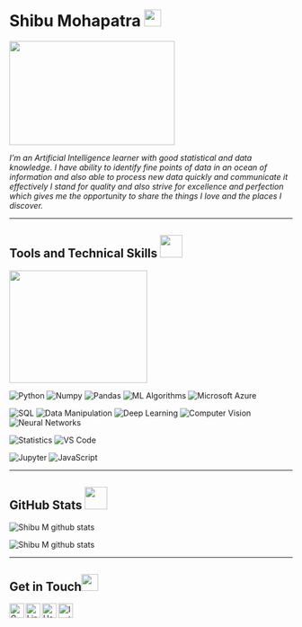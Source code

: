 # Shibu Mohapatra <img src="https://github.com/TheDudeThatCode/TheDudeThatCode/blob/master/Assets/Hi.gif" height="30px">

<img src="https://user-images.githubusercontent.com/69073543/89121725-07178980-d4df-11ea-9fb5-597f3725e5c3.png" width="294" height="185">

*I’m an Artificial Intelligence learner with good statistical and data knowledge. 
I have ability to identify fine points of data in an ocean of information and also able to process new data quickly and communicate it effectively
I stand for quality and also strive for excellence and perfection which gives me the opportunity to share the things I love and the places I discover.*
<hr>

## Tools and Technical Skills <img src="https://user-images.githubusercontent.com/44550746/117297913-605c8100-ae94-11eb-930c-7826a7360c00.gif" height="40px">

<img src="https://user-images.githubusercontent.com/69073543/89121983-421abc80-d4e1-11ea-95f5-04d9589e0c24.png" width="245" height="200">

![Python](https://img.shields.io/badge/Code-Python-informational?style=flat&logo=Python&logoColor=white&color=informational) 
![Numpy](https://img.shields.io/badge/Tools-Numpy-informational?style=flat&logo=Numpy&logoColor=white&color=informational)
![Pandas](https://img.shields.io/badge/Tools-Pandas-informational?style=flat&logo=pandas&logoColor=white&color=informational)
![ML Algorithms](https://img.shields.io/badge/Skill-ML_Algorithms-informational?style=flat&logo=TensorFlow&logoColor=white&color=informational)
![Microsoft Azure](https://img.shields.io/badge/Skill-Microsoft_Azure-informational?style=flat&logo=MicrosoftAzure&logoColor=white&color=informational)

![SQL](https://img.shields.io/badge/Code-SQL-informational?style=flat&logo=oracle&logoColor=white&color=informational)
![Data Manipulation](https://img.shields.io/badge/Skill-Data_Manipulation-informational?style=flat&logo=TensorFlow&logoColor=white&color=informational)
![Deep Learning](https://img.shields.io/badge/Skill-Deep_Learning-informational?style=flat&logo=TensorFlow&logoColor=white&color=informational)
![Computer Vision](https://img.shields.io/badge/Skill-Computer%20Vision-blue)
![Neural Networks](https://img.shields.io/badge/Skill-Neural%20Networks-blue)

![Statistics](https://img.shields.io/badge/Skill-Statistics-informational?style=flat&logo=Numpy&logoColor=white&color=informational)
![VS Code](https://img.shields.io/badge/Software-VS_Code-informational?style=flat&logo=VisualStudioCode&logoColor=white&color=informational)

![Jupyter](https://img.shields.io/badge/Software-Jupyter-informational?style=flat&logo=Jupyter&logoColor=white&color=informational)
![JavaScript](https://img.shields.io/badge/Code-JavaScript-informational?style=flat&logo=JavaScript&logoColor=white&color=informational)

<hr>

## GitHub Stats <img src="https://www.launchpads.com.au/assets/css/icons/animated/line-chart/animat-linechart-color.gif" height="40px">

![Shibu M github stats](https://github-readme-stats.vercel.app/api?username=MohapatraShibu&theme=default&show_icons=true)

![Shibu M github stats](https://github-readme-stats.vercel.app/api/top-langs/?username=MohapatraShibu&layout=compact&theme=default)
<hr>

## Get in Touch<img src="https://github.com/TheDudeThatCode/TheDudeThatCode/blob/master/Assets/Handshake.gif" height="30px">
 <a href="mailto:mohapatrashibu@gmail.com">
    <img align="left" alt="Gmail" width="26px" src="https://github.com/TheDudeThatCode/TheDudeThatCode/blob/master/Assets/Gmail.svg" />
  </a>
<a href="https://www.linkedin.com/in/shibu-mohapatra29/">
    <img align="left" alt="LinkedIn" width="26px" src="https://github.com/TheDudeThatCode/TheDudeThatCode/blob/master/Assets/Linkedin.svg" />
  </a>
 <a href="https:https://www.hackerrank.com/">
    <img align="left" alt="Hacker Rank" width="26px" src="https://github.com/TheDudeThatCode/TheDudeThatCode/blob/master/Assets/HackerRank.svg" />
  </a>
   <a href="https://www.instagram.com/m.shibu.29/">
    <img align="left" alt="Instagram" width="26px" src="https://github.com/TheDudeThatCode/TheDudeThatCode/blob/master/Assets/Instagram.svg" />
  </a>
